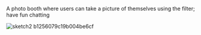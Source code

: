A photo booth where users can take a picture of themselves using the filter; have fun chatting

![sketch2 b1256079c19b004be6cf](https://github.com/user-attachments/assets/393a1054-a28c-4bfa-9ff8-23cc15f42ba6)
